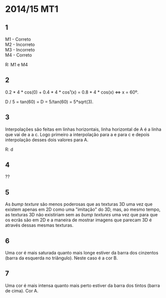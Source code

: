 # 2014/15 MT1

## 1

M1 - Correto <br>
M2 - Incorreto <br>
M3 - Incorreto <br>
M4 - Correto

R: M1 e M4


## 2

0.2 * 4 * cos(0) + 0.4 * 4 * cos¹(x) = 0.8 * 4 * cos(x) <=> x = 60º.

D / 5 = tan(60) = D = 5/tan(60) = 5*sqrt(3).


## 3

Interpolações são feitas em linhas horizontais, linha horizontal de A é a linha que vai de a a c. Logo primeiro a interpolação para a e para c e depois interpolação desses dois valores para A.

R: d


## 4

??


## 5

As *bump texture* são menos poderosas que as texturas 3D uma vez que existem apenas em 2D como uma "imitação" do 3D, mas, ao mesmo tempo, as texturas 3D não existiriam sem as *bump textures* uma vez que para que os ecrãs são em 2D e a maneira de mostrar imagens que parecam 3D é através dessas mesmas texturas.


## 6

Uma cor é mais saturada quanto mais longe estiver da barra dos cinzentos (barra da esquerda no triângulo). Neste caso é a cor B.

## 7

Uma cor é mais intensa quanto mais perto estiver da barra dos tintos (barra de cima). Cor A.

